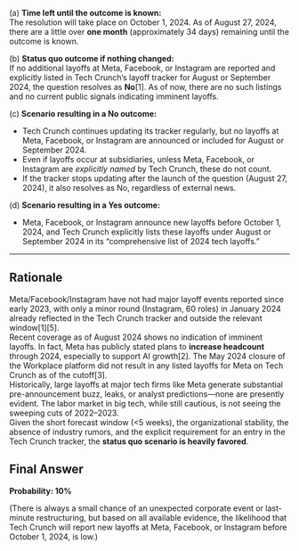 (a) **Time left until the outcome is known:**  
The resolution will take place on October 1, 2024. As of August 27, 2024, there are a little over **one month** (approximately 34 days) remaining until the outcome is known.

(b) **Status quo outcome if nothing changed:**  
If no additional layoffs at Meta, Facebook, or Instagram are reported and explicitly listed in Tech Crunch’s layoff tracker for August or September 2024, the question resolves as **No**[1]. As of now, there are no such listings and no current public signals indicating imminent layoffs.

(c) **Scenario resulting in a No outcome:**  
- Tech Crunch continues updating its tracker regularly, but no layoffs at Meta, Facebook, or Instagram are announced or included for August or September 2024.
- Even if layoffs occur at subsidiaries, unless Meta, Facebook, or Instagram are *explicitly named* by Tech Crunch, these do not count.
- If the tracker stops updating after the launch of the question (August 27, 2024), it also resolves as No, regardless of external news.

(d) **Scenario resulting in a Yes outcome:**  
- Meta, Facebook, or Instagram announce new layoffs before October 1, 2024, and Tech Crunch explicitly lists these layoffs under August or September 2024 in its “comprehensive list of 2024 tech layoffs.”

---

## Rationale

Meta/Facebook/Instagram have not had major layoff events reported since early 2023, with only a minor round (Instagram, 60 roles) in January 2024 already reflected in the Tech Crunch tracker and outside the relevant window[1][5].  
Recent coverage as of August 2024 shows no indication of imminent layoffs. In fact, Meta has publicly stated plans to **increase headcount** through 2024, especially to support AI growth[2]. The May 2024 closure of the Workplace platform did not result in any listed layoffs for Meta on Tech Crunch as of the cutoff[3].  
Historically, large layoffs at major tech firms like Meta generate substantial pre-announcement buzz, leaks, or analyst predictions—none are presently evident. The labor market in big tech, while still cautious, is not seeing the sweeping cuts of 2022–2023.  
Given the short forecast window (<5 weeks), the organizational stability, the absence of industry rumors, and the explicit requirement for an entry in the Tech Crunch tracker, the **status quo scenario is heavily favored**.

## Final Answer

**Probability: 10%**

(There is always a small chance of an unexpected corporate event or last-minute restructuring, but based on all available evidence, the likelihood that Tech Crunch will report new layoffs at Meta, Facebook, or Instagram before October 1, 2024, is low.)
